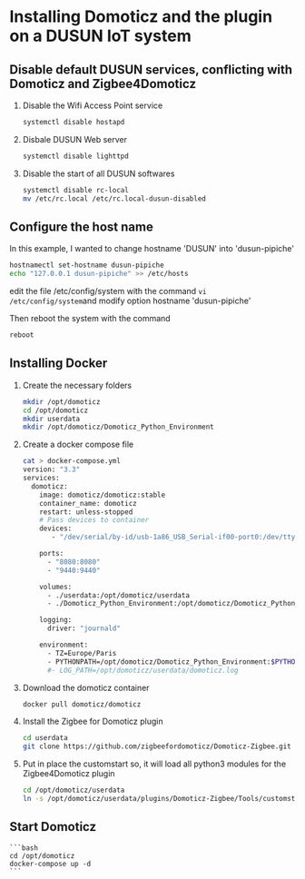 # Installing Domoticz and the plugin on a DUSUN IoT system


## Disable default DUSUN services, conflicting with Domoticz and Zigbee4Domoticz

1. Disable the Wifi Access Point service

    ```bash
    systemctl disable hostapd
    ```

1. Disbale DUSUN Web server

    ```bash
    systemctl disable lighttpd
    ```

1. Disable the start of all DUSUN softwares

    ```bash
    systemctl disable rc-local
    mv /etc/rc.local /etc/rc.local-dusun-disabled
    ```

## Configure the host name

In this example, I wanted to change hostname 'DUSUN' into 'dusun-pipiche'

```bash
hostnamectl set-hostname dusun-pipiche
echo "127.0.0.1 dusun-pipiche" >> /etc/hosts
```

edit the file /etc/config/system with the command `vi /etc/config/system`and modify option hostname 'dusun-pipiche'

Then reboot the system with the command

```bash
reboot
```


## Installing Docker

1. Create the necessary folders

    ```bash
    mkdir /opt/domoticz
    cd /opt/domoticz
    mkdir userdata
    mkdir /opt/domoticz/Domoticz_Python_Environment
    ```

1. Create a docker compose file

    ```bash
    cat > docker-compose.yml
    version: "3.3"
    services:
      domoticz:
        image: domoticz/domoticz:stable
        container_name: domoticz
        restart: unless-stopped
        # Pass devices to container
        devices:
           - "/dev/serial/by-id/usb-1a86_USB_Serial-if00-port0:/dev/ttyUSB-zigbee"

        ports:
          - "8080:8080"
          - "9440:9440"

        volumes:
          - ./userdata:/opt/domoticz/userdata
          - ./Domoticz_Python_Environment:/opt/domoticz/Domoticz_Python_Environment

        logging:
          driver: "journald"

        environment:
          - TZ=Europe/Paris
          - PYTHONPATH=/opt/domoticz/Domoticz_Python_Environment:$PYTHONPATH
          #- LOG_PATH=/opt/domoticz/userdata/domoticz.log
    ```

1. Download the domoticz container

    ```bash
    docker pull domoticz/domoticz
    ```

1. Install the Zigbee for Domoticz plugin

    ```bash
    cd userdata
    git clone https://github.com/zigbeefordomoticz/Domoticz-Zigbee.git
    ```

1. Put in place the customstart so, it will load all python3 modules for the Zigbee4Domoticz plugin

    ```bash
    cd /opt/domoticz/userdata
    ln -s /opt/domoticz/userdata/plugins/Domoticz-Zigbee/Tools/customstart.sh customstart.sh
    ```


## Start Domoticz

    ```bash
    cd /opt/domoticz
    docker-compose up -d
    ```
